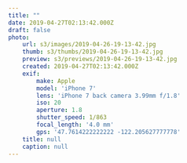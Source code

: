 ```yaml
---
title: ""
date: 2019-04-27T02:13:42.000Z
draft: false
photo:
    url: s3/images/2019-04-26-19-13-42.jpg
    thumb: s3/thumbs/2019-04-26-19-13-42.jpg
    preview: s3/previews/2019-04-26-19-13-42.jpg
    created: 2019-04-27T02:13:42.000Z
    exif:
        make: Apple
        model: 'iPhone 7'
        lens: 'iPhone 7 back camera 3.99mm f/1.8'
        iso: 20
        aperture: 1.8
        shutter_speed: 1/863
        focal_length: '4.0 mm'
        gps: '47.7614222222222 -122.205627777778'
    title: null
    caption: null
---
```



